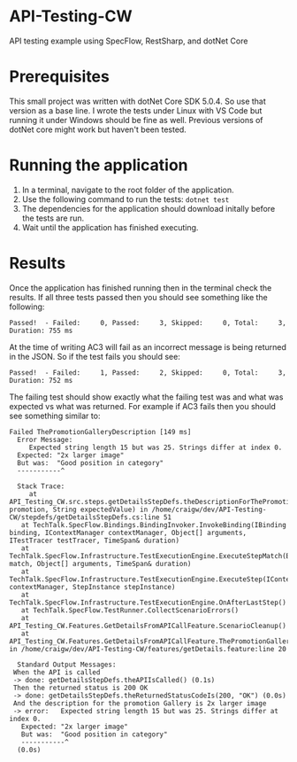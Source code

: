 # API-Testing-CW
API testing example using SpecFlow, RestSharp, and dotNet Core

# Prerequisites
This small project was written with dotNet Core SDK 5.0.4.  So use that version as a base line.  I wrote the tests under Linux with VS Code but running it under Windows should be fine as well.  Previous versions of dotNet core might work but haven't been tested.

# Running the application
1. In a terminal, navigate to the root folder of the application.
2. Use the following command to run the tests: ```dotnet test```
3. The dependencies for the application should download initally before the tests are run.
4. Wait until the application has finished executing.

# Results
Once the application has finished running then in the terminal check the results.  If all three tests passed then you should see something like the following:

```
Passed!  - Failed:     0, Passed:     3, Skipped:     0, Total:     3, Duration: 755 ms
```

At the time of writing AC3 will fail as an incorrect message is being returned in the JSON.  So if the test fails you should see:

```
Passed!  - Failed:     1, Passed:     2, Skipped:     0, Total:     3, Duration: 752 ms
```

The failing test should show exactly what the failing test was and what was expected vs what was returned.  For example if AC3 fails then you should see something similar to:

```
Failed ThePromotionGalleryDescription [149 ms]
  Error Message:
     Expected string length 15 but was 25. Strings differ at index 0.
  Expected: "2x larger image"
  But was:  "Good position in category"
  -----------^

  Stack Trace:
     at API_Testing_CW.src.steps.getDetailsStepDefs.theDescriptionForThePromotionIs(String promotion, String expectedValue) in /home/craigw/dev/API-Testing-CW/stepdefs/getDetailsStepDefs.cs:line 51
   at TechTalk.SpecFlow.Bindings.BindingInvoker.InvokeBinding(IBinding binding, IContextManager contextManager, Object[] arguments, ITestTracer testTracer, TimeSpan& duration)
   at TechTalk.SpecFlow.Infrastructure.TestExecutionEngine.ExecuteStepMatch(BindingMatch match, Object[] arguments, TimeSpan& duration)
   at TechTalk.SpecFlow.Infrastructure.TestExecutionEngine.ExecuteStep(IContextManager contextManager, StepInstance stepInstance)
   at TechTalk.SpecFlow.Infrastructure.TestExecutionEngine.OnAfterLastStep()
   at TechTalk.SpecFlow.TestRunner.CollectScenarioErrors()
   at API_Testing_CW.Features.GetDetailsFromAPICallFeature.ScenarioCleanup()
   at API_Testing_CW.Features.GetDetailsFromAPICallFeature.ThePromotionGalleryDescription() in /home/craigw/dev/API-Testing-CW/features/getDetails.feature:line 20

  Standard Output Messages:
 When the API is called
 -> done: getDetailsStepDefs.theAPIIsCalled() (0.1s)
 Then the returned status is 200 OK
 -> done: getDetailsStepDefs.theReturnedStatusCodeIs(200, "OK") (0.0s)
 And the description for the promotion Gallery is 2x larger image
 -> error:   Expected string length 15 but was 25. Strings differ at index 0.
   Expected: "2x larger image"
   But was:  "Good position in category"
   -----------^
  (0.0s)
```
